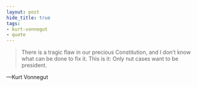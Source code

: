 ```yaml
---
layout: post
hide_title: true
tags:
- kurt-vonnegut
- quote
---
```

> There is a tragic flaw in our precious Constitution, and I don’t know what can be done to fix it. This is it: Only nut cases want to be president.

—Kurt Vonnegut

